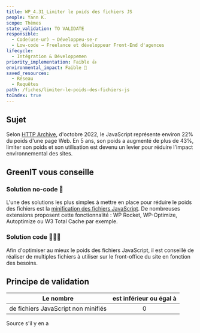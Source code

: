 ```yaml
---
title: WP_4.31_Limiter le poids des fichiers JS
people: Yann K.
scope: Thèmes
state_validation: TO VALIDATE
responsible: 
  - Code(use·ur) → Développeu·se·r
  - Low-code → Freelance et développeur Front-End d'agences
lifecycle: 
  - Intégration & Développemen
priority_implementation: Faible 👍
environmental_impact: Faible 🌱
saved_resources: 
  - Réseau
  - Requêtes
path: /fiches/limiter-le-poids-des-fichiers-js
toIndex: true
---
```


## Sujet

Selon [HTTP Archive](https://httparchive.org/reports/page-weight), d'octobre 2022, le JavaScript représente environ 22% du poids d'une page Web. 
En 5 ans, son poids a augmenté de plus de 43%, limiter son poids et son utilisation est devenu un levier pour réduire l'impact environnemental des sites.

## GreenIT vous conseille

### Solution no-code 🌱
L'une des solutions les plus simples à mettre en place pour réduire le poids des fichiers est la [minification des fichiers JavaScript](https://checklists.opquast.com/fr/assurance-qualite-web/les-scripts-du-site-sont-minifies).
De nombreuses extensions proposent cette fonctionnalité : WP Rocket, WP-Optimize, Autoptimize ou W3 Total Cache par exemple.

### Solution code 🌱🌱🌱
Afin d'optimiser au mieux le poids des fichiers JavaScript, il est conseillé de réaliser de multiples fichiers à utiliser sur le front-office du site en fonction des besoins.

## Principe de validation

| Le nombre | est inférieur ou égal à |
| ------------- | :---------------------: |
| de fichiers JavaScript non minifiés |            0            |


Source s'il y en a
